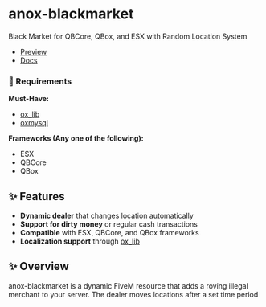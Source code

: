 # anox-blackmarket  
Black Market for QBCore, QBox, and ESX with Random Location System  
- [Preview](https://www.youtube.com/watch?v=iX4n9J9sfHQ)
- [Docs](https://anoxstudios.gitbook.io/anoxstudios/free-scripts/anox-blackmarket)
### 🔧 Requirements

**Must-Have:**  
- [ox_lib](https://github.com/overextended/ox_lib)  
- [oxmysql](https://github.com/overextended/oxmysql)  

**Frameworks (Any one of the following):**  
- ESX  
- QBCore  
- QBox  

## ✨ Features

- **Dynamic dealer** that changes location automatically  
- **Support for dirty money** or regular cash transactions  
- **Compatible** with ESX, QBCore, and QBox frameworks  
- **Localization support** through [ox_lib](https://github.com/overextended/ox_lib)


## ✨ Overview
anox-blackmarket is a dynamic FiveM resource that adds a roving illegal merchant to your server. The dealer moves locations after a set time period
